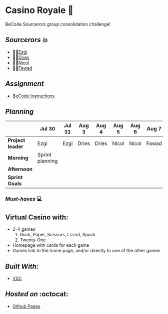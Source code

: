 # **Casino Royale** :8ball:
BeCode Sourcerors group consolidation challenge!

## *Sourcerors* :collision:
 * :woman_technologist:[Ezgi](https://github.com/ezgihendrickx)
 * :man_technologist:[Dries](https://github.com/DriesDD)
 * :woman_technologist:[Nicol](https://github.com/NicolSaha)
 * :man_technologist:[Fawad](https://github.com/fawadrafique)

## *Assignment*
- [BeCode Instructions](https://github.com/becodeorg/gnt-yu-3-21/tree/master/2.The-Hill/3.Casino-Royale)

## *Planning*

| | Jul 30 | Jul 31 | Aug 3 | Aug 4 | Aug 5 | Aug 6 | Aug 7 | Aug 10 
|----------- | ------------- | ------------- | -------------| -------------| -------------| -------------| -------------|-------------|
**Project leader**| Ezgi | Ezgi | Dries | Dries | Nicol | Nicol | Fawad | Fawad
**Morning** | Sprint planning
**Afternoon**|
**Sprint Goals**|

### *Must-haves* :computer:
## Virtual Casino with:
- 2-4 games
  1. Rock, Paper, Scissors, Lizard, Spock
  2. Twenty-One
- Homepage with cards for each game
- Games link to the home page, and/or directly to one of the other games

## *Built With:*
- [VSC](https://code.visualstudio.com/)

## *Hosted on* :octocat:
- [Github Pages](https://driesdd.github.io/CasinoRoyale/)
